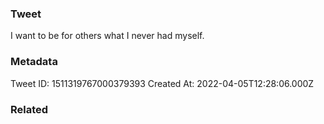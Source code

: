 ### Tweet
I want to be for others what I never had myself.

### Metadata
Tweet ID: 1511319767000379393
Created At: 2022-04-05T12:28:06.000Z

### Related

